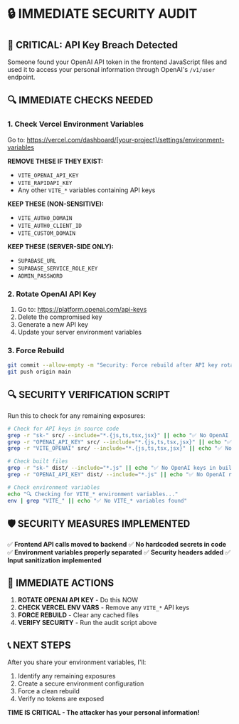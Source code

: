# 🔒 IMMEDIATE SECURITY AUDIT

## 🚨 CRITICAL: API Key Breach Detected

Someone found your OpenAI API token in the frontend JavaScript files and used it to access your personal information through OpenAI's `/v1/user` endpoint.

## 🔍 IMMEDIATE CHECKS NEEDED

### 1. Check Vercel Environment Variables
Go to: https://vercel.com/dashboard/[your-project]/settings/environment-variables

**REMOVE THESE IF THEY EXIST:**
- `VITE_OPENAI_API_KEY`
- `VITE_RAPIDAPI_KEY` 
- Any other `VITE_*` variables containing API keys

**KEEP THESE (NON-SENSITIVE):**
- `VITE_AUTH0_DOMAIN`
- `VITE_AUTH0_CLIENT_ID`
- `VITE_CUSTOM_DOMAIN`

**KEEP THESE (SERVER-SIDE ONLY):**
- `SUPABASE_URL`
- `SUPABASE_SERVICE_ROLE_KEY`
- `ADMIN_PASSWORD`

### 2. Rotate OpenAI API Key
1. Go to: https://platform.openai.com/api-keys
2. Delete the compromised key
3. Generate a new API key
4. Update your server environment variables

### 3. Force Rebuild
```bash
git commit --allow-empty -m "Security: Force rebuild after API key rotation"
git push origin main
```

## 🔍 SECURITY VERIFICATION SCRIPT

Run this to check for any remaining exposures:

```bash
# Check for API keys in source code
grep -r "sk-" src/ --include="*.{js,ts,tsx,jsx}" || echo "✅ No OpenAI keys in source"
grep -r "OPENAI_API_KEY" src/ --include="*.{js,ts,tsx,jsx}" || echo "✅ No OpenAI references in source"
grep -r "VITE_OPENAI" src/ --include="*.{js,ts,tsx,jsx}" || echo "✅ No VITE_OPENAI in source"

# Check built files
grep -r "sk-" dist/ --include="*.js" || echo "✅ No OpenAI keys in built files"
grep -r "OPENAI_API_KEY" dist/ --include="*.js" || echo "✅ No OpenAI references in built files"

# Check environment variables
echo "🔍 Checking for VITE_* environment variables..."
env | grep "VITE_" || echo "✅ No VITE_* variables found"
```

## 🛡️ SECURITY MEASURES IMPLEMENTED

✅ **Frontend API calls moved to backend**
✅ **No hardcoded secrets in code**
✅ **Environment variables properly separated**
✅ **Security headers added**
✅ **Input sanitization implemented**

## 🚨 IMMEDIATE ACTIONS

1. **ROTATE OPENAI API KEY** - Do this NOW
2. **CHECK VERCEL ENV VARS** - Remove any `VITE_*` API keys
3. **FORCE REBUILD** - Clear any cached files
4. **VERIFY SECURITY** - Run the audit script above

## 📞 NEXT STEPS

After you share your environment variables, I'll:
1. Identify any remaining exposures
2. Create a secure environment configuration
3. Force a clean rebuild
4. Verify no tokens are exposed

**TIME IS CRITICAL - The attacker has your personal information!** 